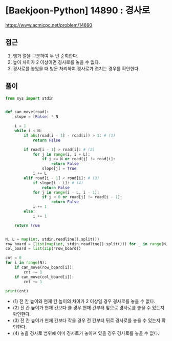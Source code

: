 [Baekjoon-Python] 14890 : 경사로
=
<https://www.acmicpc.net/problem/14890>


접근
--


1. 행과 열을 구분하여 두 번 순회한다.
2. 높이 차이가 2 이상이면 경사로를 놓을 수 없다.
3. 경사로를 놓았을 때 방문 처리하여 경사로가 겹치는 경우를 확인한다.


풀이
--



```python
from sys import stdin


def can_move(road):
    slope = [False] * N

    i = 1
    while i < N:
        if abs(road[i - 1] - road[i]) > 1: # (1)
            return False

        if road[i - 1] > road[i]: # (2)
            for j in range(i, i + L):
                if j >= N or road[j] != road[i]:
                    return False
                slope[j] = True
            i += L
        elif road[i - 1] < road[i]: # (3)
            if slope[i - L]: # (4)
                return False
            for j in range(i - L, i - 1):
                if j < 0 or road[j] != road[i - 1]:
                    return False
            i += 1
        else:
            i += 1

    return True


N, L = map(int, stdin.readline().split())
row_board = [list(map(int, stdin.readline().split())) for _ in range(N)]
col_board = list(zip(*row_board))

cnt = 0
for i in range(N):
    if can_move(row_board[i]):
        cnt += 1
    if can_move(col_board[i]):
        cnt += 1

print(cnt)
```


* (1) 전 칸 높이와 현재 칸 높이의 차이가 2 이상일 경우 경사로를 놓을 수 없다.
* (2) 전 칸 높이가 현재 칸보다 클 경우 현재 칸부터 앞으로 경사로를 놓을 수 있는지 확인한다.
* (3) 전 칸 높이가 현재 칸보다 작을 경우 전 칸부터 뒤로 경사로를 놓을 수 있는지 확인한다.
* (4) 놓을 경사로 범위에 이미 경사로가 놓아져 있을 경우 경사로를 놓을 수 없다.
